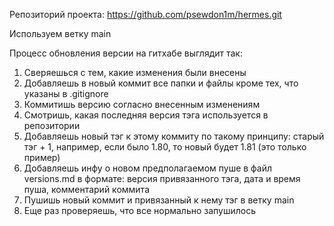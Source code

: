 Репозиторий проекта:
https://github.com/psewdon1m/hermes.git

Используем ветку main

Процесс обновления версии на гитхабе выглядит так:
1. Сверяешься с тем, какие изменения были внесены
2. Добавляешь в новый коммит все папки и файлы кроме тех, что указаны в .gitignore
3. Коммитишь версию согласно внесенным изменениям
4. Смотришь, какая последняя версия тэга используется в репозитории
5. Добавляешь новый тэг к этому коммиту по такому принципу: старый тэг + 1, например, если было 1.80, то новый будет 1.81 (это только пример)
6. Добавляешь инфу о новом предполагаемом пуше в файл versions.md в формате: версия привязанного тэга, дата и время пуша, комментарий коммита
7. Пушишь новый коммит и привязанный к нему тэг в ветку main
8. Еще раз проверяешь, что все нормально запушилось
